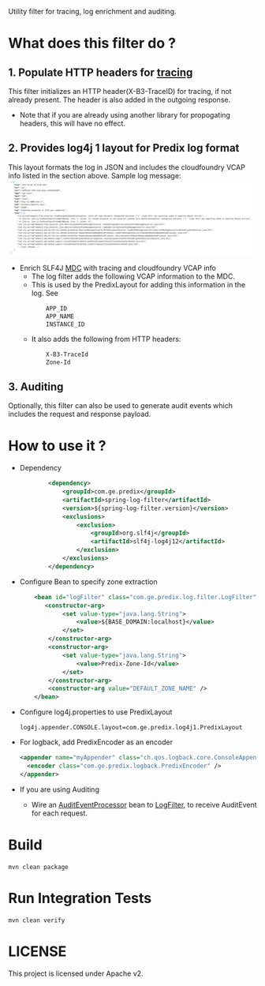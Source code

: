 Utility filter for tracing, log enrichment and auditing.

# What does this filter do ?
## 1. Populate HTTP headers for [tracing](opentracing.io)
This filter initializes an HTTP header(X-B3-TraceID) for tracing, if not already present. The header is also added in the outgoing response.
* Note that if you are already using another library for propogating headers, this will have no effect.

## 2. Provides log4j 1 layout for Predix log format
This layout formats the log in JSON and includes the cloudfoundry VCAP info listed in the section above.
Sample log message:
![](docs/sample-json-log.png)

* Enrich SLF4J [MDC](https://logback.qos.ch/manual/mdc.html) with tracing and cloudfoundry VCAP info
   * The log filter adds the following VCAP information to the MDC. 
   * This is used by the PredixLayout for adding this information in the log. See 
      ```
          APP_ID
          APP_NAME
          INSTANCE_ID
      ```
    * It also adds the following from HTTP headers:
      ```
          X-B3-TraceId
          Zone-Id
      ```

## 3. Auditing
Optionally, this filter can also be used to generate audit events which includes the request and response payload.

# How to use it ?
* Dependency
  ```xml
          <dependency>
              <groupId>com.ge.predix</groupId>
              <artifactId>spring-log-filter</artifactId>
              <version>${spring-log-filter.version}</version>
              <exclusions>
                  <exclusion>
                      <groupId>org.slf4j</groupId>
                      <artifactId>slf4j-log4j12</artifactId>
                  </exclusion>
              </exclusions>
          </dependency>
  ```
* Configure Bean to specify zone extraction
  ```xml
      <bean id="logFilter" class="com.ge.predix.log.filter.LogFilter">
         <constructor-arg>
              <set value-type="java.lang.String">
                  <value>${BASE_DOMAIN:localhost}</value>
              </set>
          </constructor-arg>
          <constructor-arg>
              <set value-type="java.lang.String">
                  <value>Predix-Zone-Id</value>
              </set>
          </constructor-arg>
          <constructor-arg value="DEFAULT_ZONE_NAME" />
      </bean>
  ```

* Configure log4j.properties to use PredixLayout

  ```
  log4j.appender.CONSOLE.layout=com.ge.predix.log4j1.PredixLayout
  ```
* For logback, add PredixEncoder as an encoder
  ```xml
  <appender name="myAppender" class="ch.qos.logback.core.ConsoleAppender">
    <encoder class="com.ge.predix.logback.PredixEncoder" />
  </appender>
  ```

* If you are using Auditing
  * Wire an [AuditEventProcessor](src/main/java/com/ge/predix/audit/AuditEventProcessor.java) bean to 
[LogFilter](src/main/java/com/ge/predix/log/filter/LogFilter.java), to receive AuditEvent for each request.

# Build
```
mvn clean package
```

# Run Integration Tests
```
mvn clean verify
```

# LICENSE
This project is licensed under Apache v2.
